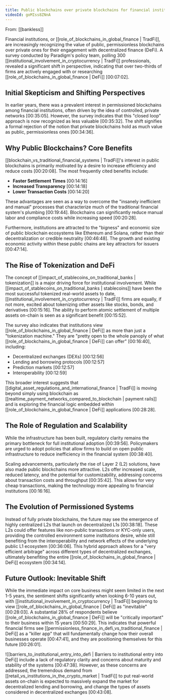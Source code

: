 ```yaml
---
title: Public blockchains over private blockchains for financial institutions
videoId: goMIss8ZNnA
---
```


From: [[bankless]] <br/> 

Financial institutions, or [[role_of_blockchains_in_global_finance | TradFi]], are increasingly recognizing the value of public, permissionless blockchains over private ones for their engagement with decentralized finance (DeFi). A survey conducted by Paradigm's policy team, polling 300 [[institutional_involvement_in_cryptocurrency | TradFi]] professionals, revealed a significant shift in perspective, indicating that over two-thirds of firms are actively engaged with or researching [[role_of_blockchains_in_global_finance | DeFi]] <a class="yt-timestamp" data-t="00:07:02">[00:07:02]</a>.

## Initial Skepticism and Shifting Perspectives

In earlier years, there was a prevalent interest in permissioned blockchains among financial institutions, often driven by the idea of controlled, private networks <a class="yt-timestamp" data-t="00:35:05">[00:35:05]</a>. However, the survey indicates that this "closed loop" approach is now recognized as less valuable <a class="yt-timestamp" data-t="00:35:32">[00:35:32]</a>. The shift signifies a formal rejection of the notion that private blockchains hold as much value as public, permissionless ones <a class="yt-timestamp" data-t="00:34:36">[00:34:36]</a>.

## Why Public Blockchains? Core Benefits

[[blockchain_vs_traditional_financial_systems | TradFi]]'s interest in public blockchains is primarily motivated by a desire to increase efficiency and reduce costs <a class="yt-timestamp" data-t="00:20:08">[00:20:08]</a>. The most frequently cited benefits include:
*   **Faster Settlement Times** <a class="yt-timestamp" data-t="00:14:16">[00:14:16]</a>
*   **Increased Transparency** <a class="yt-timestamp" data-t="00:14:18">[00:14:18]</a>
*   **Lower Transaction Costs** <a class="yt-timestamp" data-t="00:14:20">[00:14:20]</a>

These advantages are seen as a way to overcome the "insanely inefficient and manual" processes that characterize much of the traditional financial system's plumbing <a class="yt-timestamp" data-t="00:19:44">[00:19:44]</a>. Blockchains can significantly reduce manual labor and compliance costs while increasing speed <a class="yt-timestamp" data-t="00:20:28">[00:20:28]</a>.

Furthermore, institutions are attracted to the "bigness" and economic size of public blockchain ecosystems like Ethereum and Solana, rather than their decentralization or credible neutrality <a class="yt-timestamp" data-t="00:46:48">[00:46:48]</a>. The growth and existing economic activity within these public chains are key attractors for issuers <a class="yt-timestamp" data-t="00:47:14">[00:47:14]</a>.

## The Rise of Tokenization and DeFi

The concept of [[impact_of_stablecoins_on_traditional_banks | tokenization]] is a major driving force for institutional involvement. While [[impact_of_stablecoins_on_traditional_banks | stablecoins]] have been the most successful tokenized real-world assets to date, [[institutional_involvement_in_cryptocurrency | TradFi]] firms are equally, if not more, excited about tokenizing other assets like stocks, bonds, and derivatives <a class="yt-timestamp" data-t="00:15:16">[00:15:16]</a>. The ability to perform atomic settlement of multiple assets on-chain is seen as a significant benefit <a class="yt-timestamp" data-t="00:15:52">[00:15:52]</a>.

The survey also indicates that institutions view [[role_of_blockchains_in_global_finance | DeFi]] as more than just a "tokenization machine." They are "pretty open to the whole panoply of what [[role_of_blockchains_in_global_finance | DeFi]] can offer" <a class="yt-timestamp" data-t="00:16:40">[00:16:40]</a>, including:
*   Decentralized exchanges (DEXs) <a class="yt-timestamp" data-t="00:12:56">[00:12:56]</a>
*   Lending and borrowing protocols <a class="yt-timestamp" data-t="00:12:57">[00:12:57]</a>
*   Prediction markets <a class="yt-timestamp" data-t="00:12:57">[00:12:57]</a>
*   Interoperability <a class="yt-timestamp" data-t="00:12:59">[00:12:59]</a>

This broader interest suggests that [[digital_asset_regulations_and_international_finance | TradFi]] is moving beyond simply using blockchain as [[realtime_payment_networks_compared_to_blockchain | payment rails]] and is exploring the financial logic embedded within [[role_of_blockchains_in_global_finance | DeFi]] applications <a class="yt-timestamp" data-t="00:28:28">[00:28:28]</a>.

## The Role of Regulation and Scalability

While the infrastructure has been built, regulatory clarity remains the primary bottleneck for full institutional adoption <a class="yt-timestamp" data-t="00:39:56">[00:39:56]</a>. Policymakers are urged to adopt policies that allow firms to build on open public infrastructure to reduce inefficiency in the financial system <a class="yt-timestamp" data-t="00:38:40">[00:38:40]</a>.

Scaling advancements, particularly the rise of Layer 2 (L2) solutions, have also made public blockchains more attractive. L2s offer increased scale, reduced latency, and the potential for customizability, addressing concerns about transaction costs and throughput <a class="yt-timestamp" data-t="00:35:42">[00:35:42]</a>. This allows for very cheap transactions, making the technology more appealing to financial institutions <a class="yt-timestamp" data-t="00:16:16">[00:16:16]</a>.

## The Evolution of Permissioned Systems

Instead of fully private blockchains, the future may see the emergence of highly centralized L2s that launch on decentralized L1s <a class="yt-timestamp" data-t="00:38:18">[00:38:18]</a>. These L2s could offer features like non-public transactions or KYC-only users, providing the controlled environment some institutions desire, while still benefiting from the interoperability and network effects of the underlying public L1 ecosystem <a class="yt-timestamp" data-t="00:36:06">[00:36:06]</a>. This hybrid approach allows for a "very efficient arbitrage" across different types of decentralized exchanges, ultimately benefiting the entire [[role_of_blockchains_in_global_finance | DeFi]] ecosystem <a class="yt-timestamp" data-t="00:34:14">[00:34:14]</a>.

## Future Outlook: Inevitable Shift

While the immediate impact on core business might seem limited in the next 1-5 years, the sentiment shifts significantly when looking 6-10 years out, with [[institutional_involvement_in_cryptocurrency | TradFi]] beginning to view [[role_of_blockchains_in_global_finance | DeFi]] as "inevitable" <a class="yt-timestamp" data-t="00:28:03">[00:28:03]</a>. A substantial 28% of respondents believe [[role_of_blockchains_in_global_finance | DeFi]] will be "critically important" to their business within 15 years <a class="yt-timestamp" data-t="00:50:29">[00:50:29]</a>. This indicates that powerful financial firms see [[permissionless_finance_in_defi_vs_traditional_finance | DeFi]] as a "killer app" that will fundamentally change how their overall businesses operate <a class="yt-timestamp" data-t="00:47:41">[00:47:41]</a>, and they are positioning themselves for this future <a class="yt-timestamp" data-t="00:26:01">[00:26:01]</a>.

![[barriers_to_institutional_entry_into_defi | Barriers to institutional entry into DeFi]] include a lack of regulatory clarity and concerns about maturity and stability of the systems <a class="yt-timestamp" data-t="00:47:38">[00:47:38]</a>. However, as these concerns are addressed, the tremendous demand from [[retail_vs_institutions_in_the_crypto_market | TradFi]] to put real-world assets on-chain is expected to massively expand the market for decentralized lending and borrowing, and change the types of assets considered in decentralized exchanges <a class="yt-timestamp" data-t="00:43:08">[00:43:08]</a>.